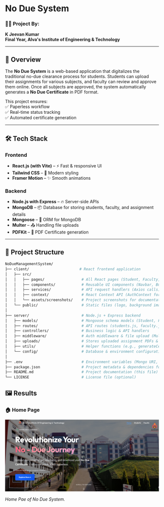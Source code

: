 # **No Due System**  

### **👨‍🎓 Project By:**  
**K Jeevan Kumar**  
**Final Year, Alva's Institute of Engineering & Technology**  

---

## **📌 Overview**  
The **No Due System** is a web-based application that digitalizes the traditional no-due clearance process for students. Students can upload their assignments for various subjects, and faculty can review and approve them online. Once all subjects are approved, the system automatically generates a **No Due Certificate** in PDF format.  

This project ensures:  
✅ Paperless workflow  
✅ Real-time status tracking  
✅ Automated certificate generation  

---

## **🛠️ Tech Stack**  

### **Frontend**  
- **React.js (with Vite)** – ⚡ Fast & responsive UI  
- **Tailwind CSS** – 🎨 Modern styling  
- **Framer Motion** – ✨ Smooth animations  

### **Backend**  
- **Node.js with Express** – 🔥 Server-side APIs  
- **MongoDB** – 📦 Database for storing students, faculty, and assignment details  
- **Mongoose** – 📑 ORM for MongoDB  
- **Multer** – 📤 Handling file uploads  
- **PDFKit** – 📝 PDF Certificate generation  

---

## **📂 Project Structure**  

```bash
NoDueManagementSystem/
├── client/                       # React frontend application
│   ├── src/
│   │   ├── pages/                 # All React pages (Student, Faculty, Dashboard, etc.)
│   │   ├── components/            # Reusable UI components (Navbar, Buttons, etc.)
│   │   ├── services/              # API request handlers (Axios calls)
│   │   ├── context/               # React Context API (AuthContext for student & faculty)
│   │   └── assets/screenshots/    # Project screenshots for documentation
│   └── public/                    # Static files (logo, background images, favicon)
│
├── server/                        # Node.js + Express backend
│   ├── models/                    # Mongoose schema models (Student, Faculty)
│   ├── routes/                    # API routes (students.js, faculty.js)
│   ├── controllers/               # Business logic & API handlers
│   ├── middleware/                # Auth middleware & file upload (Multer)
│   ├── uploads/                   # Stores uploaded assignment PDFs & generated certificates
│   ├── utils/                     # Helper functions (e.g., generateCertificate.js)
│   └── config/                    # Database & environment configurations
│
├── .env                           # Environment variables (Mongo URI, JWT secret, etc.)
├── package.json                   # Project metadata & dependencies for both client & server
├── README.md                      # Project documentation (this file)
└── LICENSE                        # License file (optional)
```
## 🖼️ Results

### 🏠 Home Page
<img src="./client/src/assets/1.png" alt="Home Page" width="700"/>
<p align="left"><i>Home Pae of No Due System.</i></p>
